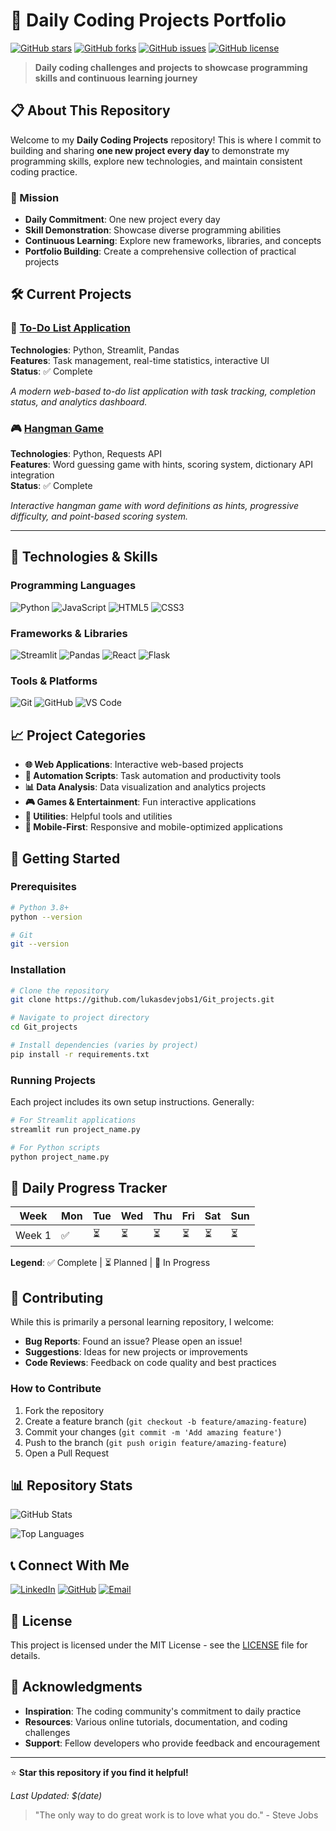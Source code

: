 # 🚀 Daily Coding Projects Portfolio

[![GitHub stars](https://img.shields.io/github/stars/lukasdevjobs1/Git_projects?style=social)](https://github.com/lukasdevjobs1/Git_projects/stargazers)
[![GitHub forks](https://img.shields.io/github/forks/lukasdevjobs1/Git_projects?style=social)](https://github.com/lukasdevjobs1/Git_projects/network/members)
[![GitHub issues](https://img.shields.io/github/issues/lukasdevjobs1/Git_projects)](https://github.com/lukasdevjobs1/Git_projects/issues)
[![GitHub license](https://img.shields.io/github/license/lukasdevjobs1/Git_projects)](https://github.com/lukasdevjobs1/Git_projects/blob/main/LICENSE)

> **Daily coding challenges and projects to showcase programming skills and continuous learning journey**

## 📋 About This Repository

Welcome to my **Daily Coding Projects** repository! This is where I commit to building and sharing **one new project every day** to demonstrate my programming skills, explore new technologies, and maintain consistent coding practice.

### 🎯 Mission
- **Daily Commitment**: One new project every day
- **Skill Demonstration**: Showcase diverse programming abilities
- **Continuous Learning**: Explore new frameworks, libraries, and concepts
- **Portfolio Building**: Create a comprehensive collection of practical projects

## 🛠️ Current Projects

### 📝 [To-Do List Application](./to_do_list.py)
**Technologies**: Python, Streamlit, Pandas  
**Features**: Task management, real-time statistics, interactive UI  
**Status**: ✅ Complete

*A modern web-based to-do list application with task tracking, completion status, and analytics dashboard.*

### 🎮 [Hangman Game](./hangman_game.py)
**Technologies**: Python, Requests API  
**Features**: Word guessing game with hints, scoring system, dictionary API integration  
**Status**: ✅ Complete

*Interactive hangman game with word definitions as hints, progressive difficulty, and point-based scoring system.*

---

## 🔧 Technologies & Skills

### Programming Languages
![Python](https://img.shields.io/badge/Python-3776AB?style=for-the-badge&logo=python&logoColor=white)
![JavaScript](https://img.shields.io/badge/JavaScript-F7DF1E?style=for-the-badge&logo=javascript&logoColor=black)
![HTML5](https://img.shields.io/badge/HTML5-E34F26?style=for-the-badge&logo=html5&logoColor=white)
![CSS3](https://img.shields.io/badge/CSS3-1572B6?style=for-the-badge&logo=css3&logoColor=white)

### Frameworks & Libraries
![Streamlit](https://img.shields.io/badge/Streamlit-FF4B4B?style=for-the-badge&logo=streamlit&logoColor=white)
![Pandas](https://img.shields.io/badge/Pandas-150458?style=for-the-badge&logo=pandas&logoColor=white)
![React](https://img.shields.io/badge/React-20232A?style=for-the-badge&logo=react&logoColor=61DAFB)
![Flask](https://img.shields.io/badge/Flask-000000?style=for-the-badge&logo=flask&logoColor=white)

### Tools & Platforms
![Git](https://img.shields.io/badge/Git-F05032?style=for-the-badge&logo=git&logoColor=white)
![GitHub](https://img.shields.io/badge/GitHub-100000?style=for-the-badge&logo=github&logoColor=white)
![VS Code](https://img.shields.io/badge/VS_Code-007ACC?style=for-the-badge&logo=visual-studio-code&logoColor=white)

## 📈 Project Categories

- **🌐 Web Applications**: Interactive web-based projects
- **🤖 Automation Scripts**: Task automation and productivity tools
- **📊 Data Analysis**: Data visualization and analytics projects
- **🎮 Games & Entertainment**: Fun interactive applications
- **🔧 Utilities**: Helpful tools and utilities
- **📱 Mobile-First**: Responsive and mobile-optimized applications

## 🚀 Getting Started

### Prerequisites
```bash
# Python 3.8+
python --version

# Git
git --version
```

### Installation
```bash
# Clone the repository
git clone https://github.com/lukasdevjobs1/Git_projects.git

# Navigate to project directory
cd Git_projects

# Install dependencies (varies by project)
pip install -r requirements.txt
```

### Running Projects
Each project includes its own setup instructions. Generally:

```bash
# For Streamlit applications
streamlit run project_name.py

# For Python scripts
python project_name.py
```

## 📅 Daily Progress Tracker

| Week | Mon | Tue | Wed | Thu | Fri | Sat | Sun |
|------|-----|-----|-----|-----|-----|-----|-----|
| Week 1 | ✅ | ⏳ | ⏳ | ⏳ | ⏳ | ⏳ | ⏳ |

**Legend**: ✅ Complete | ⏳ Planned | 🚧 In Progress

## 🤝 Contributing

While this is primarily a personal learning repository, I welcome:

- **Bug Reports**: Found an issue? Please open an issue!
- **Suggestions**: Ideas for new projects or improvements
- **Code Reviews**: Feedback on code quality and best practices

### How to Contribute
1. Fork the repository
2. Create a feature branch (`git checkout -b feature/amazing-feature`)
3. Commit your changes (`git commit -m 'Add amazing feature'`)
4. Push to the branch (`git push origin feature/amazing-feature`)
5. Open a Pull Request

## 📊 Repository Stats

![GitHub Stats](https://github-readme-stats.vercel.app/api?username=lukasdevjobs1&show_icons=true&theme=dark)

![Top Languages](https://github-readme-stats.vercel.app/api/top-langs/?username=lukasdevjobs1&layout=compact&theme=dark)

## 📞 Connect With Me

[![LinkedIn](https://img.shields.io/badge/LinkedIn-0077B5?style=for-the-badge&logo=linkedin&logoColor=white)](https://linkedin.com/in/lukas-gomes-4470a2269/)
[![GitHub](https://img.shields.io/badge/GitHub-100000?style=for-the-badge&logo=github&logoColor=white)](https://github.com/lukasdevjobs1)
[![Email](https://img.shields.io/badge/Email-D14836?style=for-the-badge&logo=gmail&logoColor=white)](mailto:luk.devjobs@gmail.com)

## 📄 License

This project is licensed under the MIT License - see the [LICENSE](LICENSE) file for details.

## 🙏 Acknowledgments

- **Inspiration**: The coding community's commitment to daily practice
- **Resources**: Various online tutorials, documentation, and coding challenges
- **Support**: Fellow developers who provide feedback and encouragement

---

⭐ **Star this repository if you find it helpful!**

*Last Updated: $(date)*

> "The only way to do great work is to love what you do." - Steve Jobs
